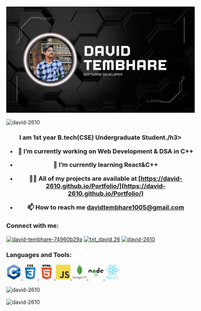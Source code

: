 ![logo](https://github.com/David-2610/David-2610/blob/main/Black%20Trendy%20Gamer%20Youtube%20Banner.png)
<p align="left"> <img src="https://komarev.com/ghpvc/?username=david-2610&label=Profile%20views&color=0e75b6&style=flat" alt="david-2610" /> </p>
<h3 align="center">I am 1st year B.tech(CSE) Undergraduate Student./h3>

- 🔭 I’m currently working on **Web Development & DSA in C++**

- 🌱 I’m currently learning **React**&**C++**

- 👨‍💻 All of my projects are available at [https://david-2610.github.io/Portfolio/](https://david-2610.github.io/Portfolio/)

- 📫 How to reach me **davidtembhare1005@gmail.com**

<h3 align="left">Connect with me:</h3>
<p align="left">
<a href="https://linkedin.com/in/david-tembhare-74960b29a" target="blank"><img align="center" src="https://raw.githubusercontent.com/rahuldkjain/github-profile-readme-generator/master/src/images/icons/Social/linked-in-alt.svg" alt="david-tembhare-74960b29a" height="30" width="40" /></a>
<a href="https://instagram.com/txt_david.26" target="blank"><img align="center" src="https://raw.githubusercontent.com/rahuldkjain/github-profile-readme-generator/master/src/images/icons/Social/instagram.svg" alt="txt_david.26" height="30" width="40" /></a>
  <a href="https://www.leetcode.com/david-2610" target="blank"><img align="center" src="https://raw.githubusercontent.com/rahuldkjain/github-profile-readme-generator/master/src/images/icons/Social/leet-code.svg" alt="david-2610" height="30" width="40" /></a>
</p>

<h3 align="left">Languages and Tools:</h3>
<p align="left"> <a href="https://www.w3schools.com/cpp/" target="_blank" rel="noreferrer"> <img src="https://raw.githubusercontent.com/devicons/devicon/master/icons/cplusplus/cplusplus-original.svg" alt="cplusplus" width="40" height="40"/> </a> <a href="https://www.w3schools.com/css/" target="_blank" rel="noreferrer"> <img src="https://raw.githubusercontent.com/devicons/devicon/master/icons/css3/css3-original-wordmark.svg" alt="css3" width="40" height="40"/> </a> <a href="https://www.w3.org/html/" target="_blank" rel="noreferrer"> <img src="https://raw.githubusercontent.com/devicons/devicon/master/icons/html5/html5-original-wordmark.svg" alt="html5" width="40" height="40"/> </a> <a href="https://developer.mozilla.org/en-US/docs/Web/JavaScript" target="_blank" rel="noreferrer"> <img src="https://raw.githubusercontent.com/devicons/devicon/master/icons/javascript/javascript-original.svg" alt="javascript" width="40" height="40"/> </a> <a href="https://www.mongodb.com/" target="_blank" rel="noreferrer"> <img src="https://raw.githubusercontent.com/devicons/devicon/master/icons/mongodb/mongodb-original-wordmark.svg" alt="mongodb" width="40" height="40"/> </a> <a href="https://nodejs.org" target="_blank" rel="noreferrer"> <img src="https://raw.githubusercontent.com/devicons/devicon/master/icons/nodejs/nodejs-original-wordmark.svg" alt="nodejs" width="40" height="40"/> </a> <a href="https://reactjs.org/" target="_blank" rel="noreferrer"> <img src="https://raw.githubusercontent.com/devicons/devicon/master/icons/react/react-original-wordmark.svg" alt="react" width="40" height="40"/> </a> </p>

<p><img align="center" src="https://github-readme-stats.vercel.app/api/top-langs?username=david-2610&show_icons=true&locale=en&layout=compact" alt="david-2610" /></p>

<p><img align="center" src="https://github-readme-streak-stats.herokuapp.com/?user=david-2610&" alt="david-2610" /></p>
